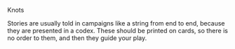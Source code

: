   

Knots

Stories are usually told in campaigns like a string from end to end, because they are presented in a codex. These should be printed on cards, so there is no order to them, and then they guide your play.